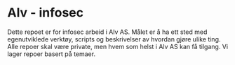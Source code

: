 # Alv - infosec

Dette repoet er for infosec arbeid i Alv AS. Målet er å ha ett sted med egenutviklede verktøy, scripts og beskrivelser av hvordan gjøre ulike ting. Alle repoer skal være private, men hvem som helst i Alv AS kan få tilgang. Vi lager repoer basert på temaer.
